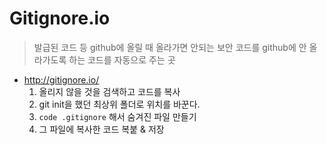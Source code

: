 # Gitignore.io

> 발급된 코드 등 github에 올릴 때 올라가면 안되는 보안 코드를 github에 안 올라가도록 하는 코드를 자동으로 주는 곳

- http://gitignore.io/
  1. 올리지 않을 것을 검색하고 코드를 복사
  2. git init을 했던 최상위 폴더로 위치를 바꾼다.
  3. `code .gitignore` 해서 숨겨진 파일 만들기
  4. 그 파일에 복사한 코드 복붙 & 저장

